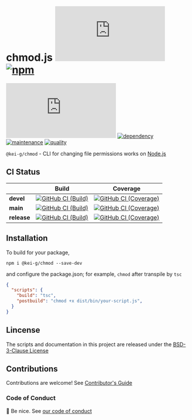 # chmod.js [![license][license-image]][license-url] [![npm][npm-image]][npm-url]

[![coverage][nyc-cov-image]][github-url] [![dependency][depencency-image]][dependency-url] [![maintenance][maintenance-image]][npmsio-url] [![quality][quality-image]][npmsio-url]

`@kei-g/chmod` - CLI for changing file permissions works on [Node.js](https://nodejs.org/)

## CI Status

| | Build | Coverage |
| ---- | ---- | ---- |
| **devel** | [![GitHub CI (Build)][github-devel-build-image]][github-devel-build-url] | [![GitHub CI (Coverage)][github-devel-coverage-image]][github-devel-coverage-url] |
| **main** | [![GitHub CI (Build)][github-main-build-image]][github-main-build-url] | [![GitHub CI (Coverage)][github-main-coverage-image]][github-main-coverage-url] |
| **release** | [![GitHub CI (Build)][github-release-build-image]][github-release-build-url] | [![GitHub CI (Coverage)][github-release-coverage-image]][github-release-coverage-url] |

## Installation

To build for your package,

```shell
npm i @kei-g/chmod --save-dev
```

and configure the package.json; for example, `chmod` after transpile by `tsc`

```json
{
  "scripts": {
    "build": "tsc",
    "postbuild": "chmod +x dist/bin/your-script.js",
  }
}
```

## Lincense

The scripts and documentation in this project are released under the [BSD-3-Clause License](https://github.com/kei-g/chmod.js/blob/main/LICENSE)

## Contributions

Contributions are welcome! See [Contributor's Guide](https://github.com/kei-g/chmod.js/blob/main/CONTRIBUTING.md)

### Code of Conduct

:clap: Be nice. See [our code of conduct](https://github.com/kei-g/chmod.js/blob/main/CODE_OF_CONDUCT.md)

[depencency-image]:https://img.shields.io/librariesio/release/npm/@kei-g/chmod?logo=nodedotjs
[dependency-url]:https://npmjs.com/package/@kei-g/chmod?activeTab=dependencies
[github-devel-build-image]:https://github.com/kei-g/chmod.js/actions/workflows/build.yml/badge.svg?branch=devel
[github-devel-build-url]:https://github.com/kei-g/chmod.js/actions/workflows/build.yml?query=branch%3Adevel
[github-devel-coverage-image]:https://github.com/kei-g/chmod.js/actions/workflows/coverage.yml/badge.svg?branch=devel
[github-devel-coverage-url]:https://github.com/kei-g/chmod.js/actions/workflows/coverage.yml?query=branch%3Adevel
[github-main-build-image]:https://github.com/kei-g/chmod.js/actions/workflows/build.yml/badge.svg?branch=main
[github-main-build-url]:https://github.com/kei-g/chmod.js/actions/workflows/build.yml?query=branch%3Amain
[github-main-coverage-image]:https://github.com/kei-g/chmod.js/actions/workflows/coverage.yml/badge.svg?branch=main
[github-main-coverage-url]:https://github.com/kei-g/chmod.js/actions/workflows/coverage.yml?query=branch%3Amain
[github-release-build-image]:https://github.com/kei-g/chmod.js/actions/workflows/build.yml/badge.svg?branch=release
[github-release-build-url]:https://github.com/kei-g/chmod.js/actions/workflows/build.yml?query=branch%3Arelease
[github-release-coverage-image]:https://github.com/kei-g/chmod.js/actions/workflows/coverage.yml/badge.svg?branch=release
[github-release-coverage-url]:https://github.com/kei-g/chmod.js/actions/workflows/coverage.yml?query=branch%3Arelease
[github-url]:https://github.com/kei-g/chmod.js
[license-image]:https://img.shields.io/github/license/kei-g/chmod.js
[license-url]:https://opensource.org/licenses/BSD-3-Clause
[maintenance-image]:https://img.shields.io/npms-io/maintenance-score/@kei-g/chmod?logo=npm
[npm-image]:https://img.shields.io/npm/v/@kei-g/chmod.svg?logo=npm
[npm-url]:https://npmjs.org/package/@kei-g/chmod
[npmsio-url]:https://npms.io/search?q=%40kei-g%2Fchmod
[nyc-cov-image]:https://img.shields.io/nycrc/kei-g/chmod.js?config=.nycrc.json&label=coverage&logo=mocha
[quality-image]:https://img.shields.io/npms-io/quality-score/@kei-g/chmod?logo=npm
